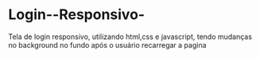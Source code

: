# Login--Responsivo-
Tela de login responsivo, utilizando html,css e javascript, tendo mudanças no background no fundo após o usuário recarregar a pagina

